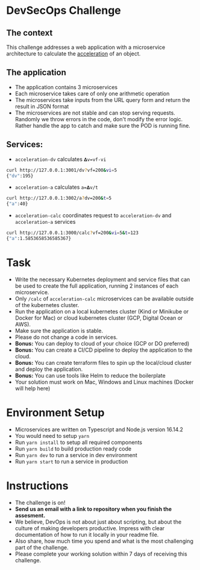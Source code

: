 # DevSecOps Challenge

## The context

This challenge addresses a web application with a microservice architecture to calculate the [acceleration](http://www.softschools.com/formulas/physics/acceleration_formula/1/) of an object.

## The application

- The application contains 3 microservices
- Each microservice takes care of only one arithmetic operation
- The microservices take inputs from the URL query form and return the result in JSON format
- The microservices are not stable and can stop serving requests. Randomly we throw errors in the code, don't modify the error logic. Rather handle the app to catch and make sure the POD is running fine.

## Services:

- `acceleration-dv` calculates `𝚫v=vf-vi`

```bash
curl http://127.0.0.1:3001/dv?vf=200&vi=5
{"dv":195}
```

- `acceleration-a` calculates `a=𝚫v/t`

```bash
curl http://127.0.0.1:3002/a?dv=200&t=5
{"a":40}
```

- `acceleration-calc` coordinates request to `acceleration-dv` and `acceleration-a` services

```bash
curl http://127.0.0.1:3000/calc?vf=200&vi=5&t=123
{"a":1.5853658536585367}
```

# Task

- Write the necessary Kubernetes deployment and service files that can be used to create the full application, running 2 instances of each microservice.
- Only `/calc` of `acceleration-calc` microservices can be available outside of the kubernetes cluster.
- Run the application on a local kubernetes cluster (Kind or Minikube or Docker for Mac) or cloud kubernetes cluster (GCP, Digital Ocean or AWS).
- Make sure the application is stable.
- Please do not change a code in services.
- **Bonus:** You can deploy to cloud of your choice (GCP or DO preferred)
- **Bonus:** You can create a CI/CD pipeline to deploy the application to the cloud.
- **Bonus:** You can create terraform files to spin up the local/cloud cluster and deploy the application.
- **Bonus:** You can use tools like Helm to reduce the boilerplate
- Your solution must work on Mac, Windows and Linux machines (Docker will help here)

# Environment Setup

- Microservices are written on Typescript and Node.js version 16.14.2
- You would need to setup `yarn`
- Run `yarn install` to setup all required components
- Run `yarn build` to build production ready code
- Run `yarn dev` to run a service in dev environment
- Run `yarn start` to run a service in production

# Instructions

- The challenge is on!
- **Send us an email with a link to repository when you finish the assesment.**
- We believe, DevOps is not about just about scripting, but about the culture of making developers productive. Impress with clear documentation of how to run it locally in your readme file.
- Also share, how much time you spend and what is the most challenging part of the challenge.
- Please complete your working solution within 7 days of receiving this challenge.
